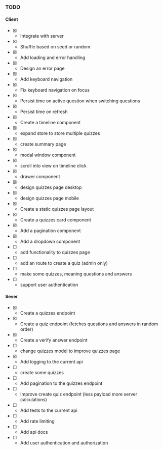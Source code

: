 ### TODO

#### Client

- [x] - Integrate with server
- [x] - Shuffle based on seed or random
- [x] - Add loading and error handling
- [x] - Design an error page
- [x] - Add keyboard navigation
- [x] - Fix keyboard navigation on focus
- [x] - Persist time on active question when switching questions
- [x] - Persist time on refresh
- [x] - Create a timeline component
- [x] - expand store to store multiple quizzes
- [x] - create summary page
- [x] - modal window component
- [x] - scroll into view on timeline click
- [x] - drawer component
- [x] - design quizzes page desktop
- [x] - design quizzes page mobile
- [x] - Create a static quizzes page layout
- [x] - Create a quizzes card component
- [x] - Add a pagination component
- [x] - Add a dropdown component
- [ ] - add functionality to quizzes page
- [ ] - add an route to create a quiz (admin only)
- [ ] - make some quizzes, meaning questions and answers
  <!-- !NEXT STAGE -->
- [ ] - support user authentication

#### Sever

- [x] - Create a quizzes endpoint
- [x] - Create a quiz endpoint (fetches questions and answers in random order)
- [x] - Create a verify answer endpoint
- [ ] - change quizzes model to improve quizzes page
- [x] - Add logging to the current api
- [ ] - create some quizzes
- [ ] - Add pagination to the quizzes endpoint
- [ ] - Improve create quiz endpoint (less payload more server calculations)
- [ ] - Add tests to the current api
- [ ] - Add rate limiting
- [ ] - Add api docs
  <!-- !NEXT STAGE -->
- [ ] - Add user authentication and authorization
